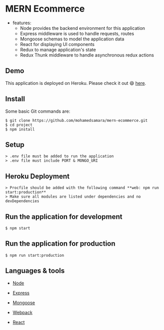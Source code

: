 # MERN Ecommerce

* features:
  * Node provides the backend environment for this application
  * Express middleware is used to handle requests, routes
  * Mongoose schemas to model the application data
  * React for displaying UI components
  * Redux to manage application's state
  * Redux Thunk middleware to handle asynchronous redux actions

## Demo

This application is deployed on Heroku. Please check it out :smile: [here](https://pacific-reaches-80202.herokuapp.com/).

## Install

Some basic Git commands are:

```
$ git clone https://github.com/mohamedsamara/mern-ecommerce.git
$ cd project
$ npm install

```

## Setup

```
> .env file must be added to run the application
> .env file must include PORT & MONGO_URI

```

## Heroku Deployment

```
> Procfile should be added with the following command **web: npm run start:production**
> Make sure all modules are listed under dependencies and no devDependencies

```

## Run the application for development

```
$ npm start

```

## Run the application for production

```
$ npm run start:production

```

## Languages & tools

- [Node](https://nodejs.org/en/)

- [Express](https://expressjs.com/)

- [Mongoose](https://mongoosejs.com/)

- [Webpack](https://webpack.js.org/)

- [React](https://reactjs.org/)

